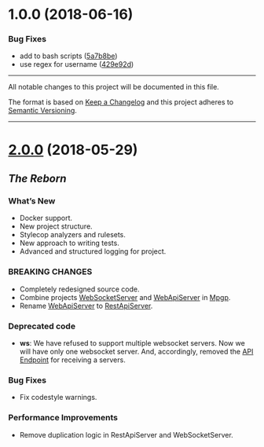 # 1.0.0 (2018-06-16)


### Bug Fixes

* add  to bash scripts ([5a7b8be](https://github.com/mpgp/Mpgp/commit/5a7b8be))
* use regex  for username ([429e92d](https://github.com/mpgp/Mpgp/commit/429e92d))

---

All notable changes to this project will be documented in this file.

The format is based on [Keep a Changelog](https://keepachangelog.com/en/1.0.0/)
and this project adheres to [Semantic Versioning](https://semver.org/spec/v2.0.0.html).

---

# [2.0.0](https://github.com/mpgp/Mpgp/releases/tag/2.0.0) (2018-05-29)

## _The Reborn_

### What’s New

* Docker support.
* New project structure.
* Stylecop analyzers and rulesets.
* New approach to writing tests.
* Advanced and structured logging for project.

### BREAKING CHANGES

* Completely redesigned source code.
* Combine projects [WebSocketServer](https://github.com/mpgp/WebSocketServer) and [WebApiServer](https://github.com/mpgp/WebApiServer) in [Mpgp](https://github.com/mpgp/Mpgp).
* Rename [WebApiServer](https://github.com/mpgp/WebApiServer) to [RestApiServer](https://github.com/mpgp/Mpgp/tree/master/src/Mpgp.RestApiServer).

### Deprecated code

* **ws**: We have refused to support multiple websocket servers. Now we will have only one websocket server. And, accordingly, removed the [API Endpoint](https://github.com/mpgp/WebApiServer/wiki/Controller.Server) for receiving a servers.

### Bug Fixes

* Fix codestyle warnings.

### Performance Improvements

* Remove duplication logic in RestApiServer and WebSocketServer.
